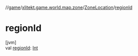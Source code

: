 //[game](../../../index.md)/[xlitekt.game.world.map.zone](../index.md)/[ZoneLocation](index.md)/[regionId](region-id.md)

# regionId

[jvm]\
val [regionId](region-id.md): [Int](https://kotlinlang.org/api/latest/jvm/stdlib/kotlin/-int/index.html)
